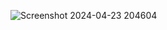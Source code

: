 ![Screenshot 2024-04-23 204604](https://github.com/user-attachments/assets/64a171d0-298c-4d82-9316-43c566791e6f)

